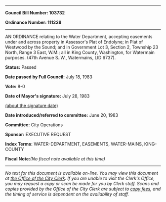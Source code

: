 

********

**Council Bill Number: 103732**
   
**Ordinance Number: 111228**
********

 AN ORDINANCE relating to the Water Department, accepting easements under and across property in Assessor's Plat of Endolyne; in Plat of Westwood by the Sound; and in Government Lot 3, Section 2, Township 23 North, Range 3 East, W.M.; all in King County, Washington, for Watermain purposes. (47th Avenue S..W., Watermains, LID 6737).

**Status:** Passed
   
**Date passed by Full Council:** July 18, 1983
   
**Vote:** 8-0
   
**Date of Mayor's signature:** July 28, 1983
   
[(about the signature date)](/~public/approvaldate.htm)
   
   
   
**Date introduced/referred to committee:** June 20, 1983
   
**Committee:** City Operations
   
**Sponsor:** EXECUTIVE REQUEST
   
   
**Index Terms:** WATER-DEPARTMENT, EASEMENTS, WATER-MAINS, KING-COUNTY

**Fiscal Note:**_(No fiscal note available at this time)_
********

_No text for this document is available on-line. You may view this document at [the Office of the City Clerk](http://www.seattle.gov/leg/clerk/contactUs.htm). If you are unable to visit the Clerk's Office, you may request a copy or scan be made for you by Clerk staff. Scans and copies provided by the Office of the City Clerk are subject to [copy fees](http://clerk.seattle.gov/~public/clerkfees.htm), and the timing of service is dependent on the availability of staff._

